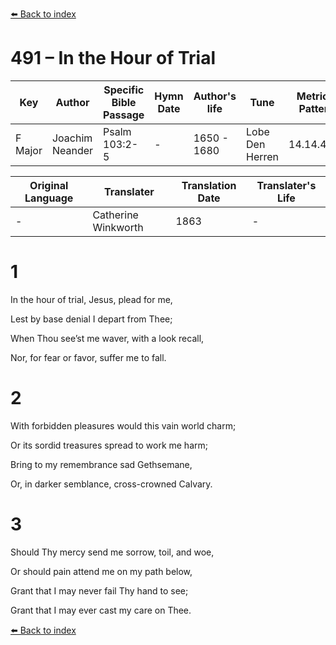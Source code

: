 [⬅️ Back to index](../README.md)

# 491 – In the Hour of Trial

Key | Author   | Specific Bible Passage     |Hymn Date |Author's life |Tune |Metrical Pattern   |Composer/Source                                                                                        
-- | --------- | ---------------------------|----------|--------------|-----|-------------------|-------------   
F Major  | Joachim Neander      | Psalm 103:2-5 | -  | 1650 - 1680 | Lobe Den Herren | 14.14.4.7.8 | Chorale Book for England, 1863 

Original Language | Translater | Translation Date   | Translater's Life     
----------------- | --------- | --------------------|-------------   
\-  | Catherine Winkworth      | 1863 | -  | 1827 - 1878 



# 1

In the hour of trial, Jesus, plead for me,

Lest by base denial I depart from Thee;

When Thou see’st me waver, with a look recall,

Nor, for fear or favor, suffer me to fall.



# 2

With forbidden pleasures would this vain world charm;

Or its sordid treasures spread to work me harm;

Bring to my remembrance sad Gethsemane,

Or, in darker semblance, cross-crowned Calvary.



# 3

Should Thy mercy send me sorrow, toil, and woe,

Or should pain attend me on my path below,

Grant that I may never fail Thy hand to see;

Grant that I may ever cast my care on Thee.

[⬅️ Back to index](../README.md)
